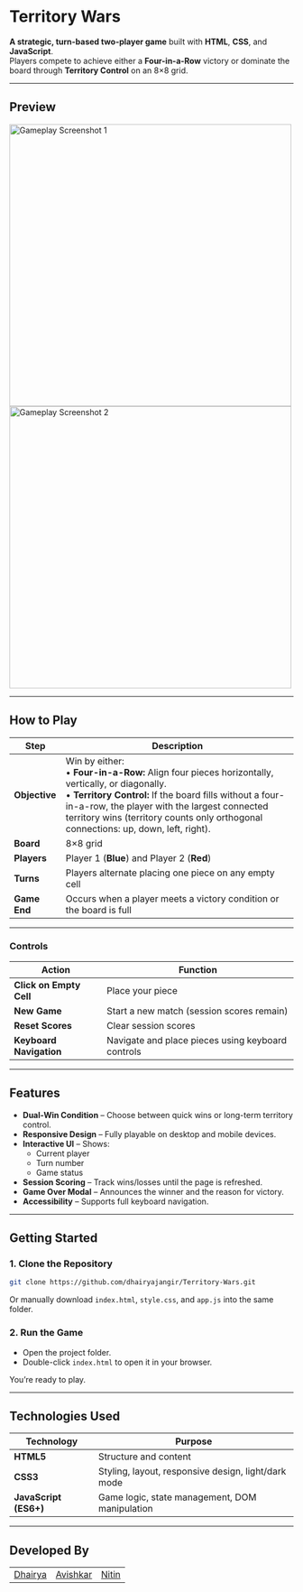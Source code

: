 # Territory Wars

**A strategic, turn-based two-player game** built with **HTML**, **CSS**, and **JavaScript**.  
Players compete to achieve either a **Four-in-a-Row** victory or dominate the board through **Territory Control** on an 8×8 grid.

---

## Preview

<img width="500" height="500" alt="Gameplay Screenshot 1" src="https://github.com/user-attachments/assets/3815248e-6407-42c8-9b91-0c12b1453833" />
<img width="500" height="500" alt="Gameplay Screenshot 2" src="https://github.com/user-attachments/assets/604f6e5a-2d5e-44f8-8644-8a70732c29cd" />

---

## How to Play

| **Step**         | **Description** |
|------------------|-----------------|
| **Objective**    | Win by either:<br>• **Four-in-a-Row:** Align four pieces horizontally, vertically, or diagonally.<br>• **Territory Control:** If the board fills without a four-in-a-row, the player with the largest connected territory wins (territory counts only orthogonal connections: up, down, left, right). |
| **Board**        | 8×8 grid |
| **Players**      | Player 1 (**Blue**) and Player 2 (**Red**) |
| **Turns**        | Players alternate placing one piece on any empty cell |
| **Game End**     | Occurs when a player meets a victory condition or the board is full |

---

### Controls

| **Action**         | **Function** |
|--------------------|--------------|
| **Click on Empty Cell** | Place your piece |
| **New Game**        | Start a new match (session scores remain) |
| **Reset Scores**    | Clear session scores |
| **Keyboard Navigation** | Navigate and place pieces using keyboard controls |

---

## Features

- **Dual-Win Condition** – Choose between quick wins or long-term territory control.
- **Responsive Design** – Fully playable on desktop and mobile devices.
- **Interactive UI** – Shows:
  - Current player
  - Turn number
  - Game status
- **Session Scoring** – Track wins/losses until the page is refreshed.
- **Game Over Modal** – Announces the winner and the reason for victory.
- **Accessibility** – Supports full keyboard navigation.

---

## Getting Started

### 1. Clone the Repository
```bash
git clone https://github.com/dhairyajangir/Territory-Wars.git
````

Or manually download `index.html`, `style.css`, and `app.js` into the same folder.

### 2. Run the Game

* Open the project folder.
* Double-click `index.html` to open it in your browser.

You’re ready to play.

---

## Technologies Used

| **Technology**        | **Purpose**                                         |
| --------------------- | --------------------------------------------------- |
| **HTML5**             | Structure and content                               |
| **CSS3**              | Styling, layout, responsive design, light/dark mode |
| **JavaScript (ES6+)** | Game logic, state management, DOM manipulation      |

---

## Developed By

<p align="center">
  <table align="center">
    <tr>
      <td align="center">
        <a href="https://github.com/dhairyajangir" target="_blank">Dhairya</a>
      </td>
      <td align="center">
        <a href="https://github.com/Avishkar-s73" target="_blank">Avishkar</a>
      </td>
      <td align="center">
        <a href="https://github.com/legit92" target="_blank">Nitin</a>
      </td>
    </tr>
  </table>
</p>
